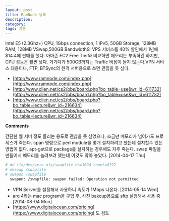 ```yaml
---
layout: post
title: RamNode 등록
description: 
category: 
tags: 지름
---
```


Intel E5 (2.3Ghz+) CPU, 1Gbps connection, 1 IPv5, 50GB Storage, 128MB RAM, 128MB VSwap,500GB
Bandwidth의 VPS 서비스를 40% 할인해서 1년에 $14.4에 판매를 했다. 아마존 EC2 Free Tier와 비교하면
메모리는 부족하긴 하지만, CPU 성능은 훨씬 낫다.  거기다가 500GB까지는 Traffic 비용이 들지 않는다.VPN
서비스 대용이나, FTP, BTSync의 원격 서버용으로 쓰면 괜찮을 듯 싶다.

- [http://www.ramnode.com/index.php](http://www.ramnode.com/index.php)
- [http://www.clien.net/cs2/bbs/board.php?bo_table=use&wr_id=611732](http://www.clien.net/cs2/bbs/board.php?bo_table=use&wr_id=611732)
- [http://www.clien.net/cs2/bbs/board.php?bo_table=lecture&wr_id=216634](http://www.clien.net/cs2/bbs/board.php?bo_table=lecture&wr_id=216634)

**Comments**

간단한 웹 서버 정도 돌리는 용도로 괜찮을 듯 싶었으나, 조금만 메모리가 넘어가도 프로세스가 죽는다. cpan 명령으로 perl module을 몇개 설치하려고 했는데 설치할수 있는 방법이 없다. apt-get으로 package를 설치하는 경우에도 자주 죽는다. swap 파일을 만들어서 메모리를 늘려보려 했는데 이것도 막아 놓았다. [2014-04-17 Thu]
  
```sh
# dd if=/dev/zero of=/swapfile bs=1024 count=8192
# mkswap /swapfile
# swapon /swapfile
  swapon: /swapfile: swapon failed: Operation not permitted
```

- VPN Server를 설정해서 사용하니 속도가 1Mbps 나온다. [2014-05-14 Wed]
- arq 4라는 mac program을 구입 후, 사진 bakcup용으로 sftp 설정해서 사용 중 [2014-08-04 Mon]
- [https://www.digitalocean.com/pricing](https://www.digitalocean.com/pricing) 도 검토

